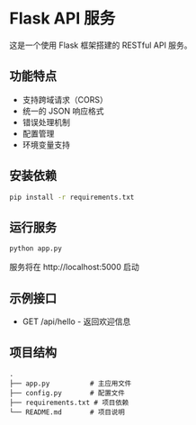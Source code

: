 # Flask API 服务

这是一个使用 Flask 框架搭建的 RESTful API 服务。

## 功能特点

- 支持跨域请求（CORS）
- 统一的 JSON 响应格式
- 错误处理机制
- 配置管理
- 环境变量支持

## 安装依赖

```bash
pip install -r requirements.txt
```

## 运行服务

```bash
python app.py
```

服务将在 http://localhost:5000 启动

## 示例接口

- GET /api/hello - 返回欢迎信息

## 项目结构

```
.
├── app.py          # 主应用文件
├── config.py       # 配置文件
├── requirements.txt # 项目依赖
└── README.md       # 项目说明
``` 